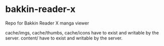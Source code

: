 bakkin-reader-x
===============

Repo for Bakkin Reader X manga viewer

cache/imgs, cache/thumbs, cache/icons have to exist and writable by the server.
content/ have to exist and writable by the server.

